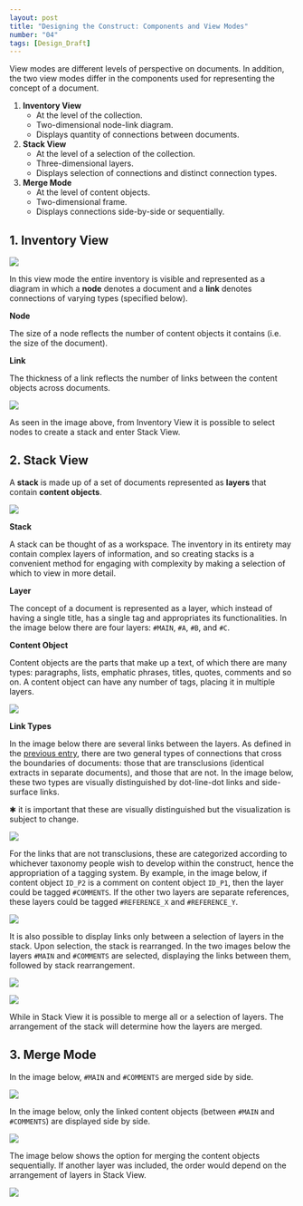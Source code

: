 ```yaml
---
layout: post
title: "Designing the Construct: Components and View Modes"
number: "04"
tags: [Design_Draft]
---
```


View modes are different levels of perspective on documents. In addition, the two view modes differ in the components used for representing the concept of a document.

1. **Inventory View**
	- At the level of the collection.
	- Two-dimensional node-link diagram.
	- Displays quantity of connections between documents.
2. **Stack View**
	- At the level of a selection of the collection.
	- Three-dimensional layers.
	- Displays selection of connections and distinct connection types.
3. **Merge Mode**
	- At the level of content objects.
	- Two-dimensional frame.
	- Displays connections side-by-side or sequentially.

## 1. Inventory View

![](assets/BP_01.png)

In this view mode the entire inventory is visible and represented as a diagram in which a **node** denotes a document and a **link** denotes connections of varying types (specified below).

**Node**

The size of a node reflects the number of content objects it contains (i.e. the size of the document).

**Link**

The thickness of a link reflects the number of links between the content objects across documents.

![](assets/BP_02.png)

As seen in the image above, from Inventory View it is possible to select nodes to create a stack and enter Stack View.

## 2. Stack View

A **stack** is made up of a set of documents represented as **layers** that contain **content objects**.

![](assets/BP_A.png)

**Stack**

A stack can be thought of as a workspace. The inventory in its entirety may contain complex layers of information, and so creating stacks is a convenient method for engaging with complexity by making a selection of which to view in more detail.

**Layer**

The concept of a document is represented as a layer, which instead of having a single title, has a single tag and appropriates its functionalities. In the image below there are four layers: `#MAIN`, `#A`, `#B`, and `#C`.

**Content Object**

Content objects are the parts that make up a text, of which there are many types: paragraphs, lists, emphatic phrases, titles, quotes, comments and so on. A content object can have any number of tags, placing it in multiple layers.

![](assets/BP_B.png)

**Link Types**

In the image below there are several links between the layers. As defined in the [previous entry](3), there are two general types of connections that cross the boundaries of documents: those that are transclusions (identical extracts in separate documents), and those that are not. In the image below, these two types are visually distinguished by dot-line-dot links and side-surface links.

&#10033; it is important that these are visually distinguished but the visualization is subject to change.

![](assets/BP_C.png)

For the links that are not transclusions, these are categorized according to whichever taxonomy people wish to develop within the construct, hence the appropriation of a tagging system. By example, in the image below, if content object `ID_P2` is a comment on content object `ID_P1`, then the layer could be tagged `#COMMENTS`. If the other two layers are separate references, these layers could be tagged `#REFERENCE_X` and `#REFERENCE_Y`.

![](assets/BP_D.png)

It is also possible to display links only between a selection of layers in the stack. Upon selection, the stack is rearranged. In the two images below the layers `#MAIN` and `#COMMENTS` are selected, displaying the links between them, followed by stack rearrangement.

![](assets/BP_X.png)

![](assets/BP_X2.png)

While in Stack View it is possible to merge all or a selection of layers. The arrangement of the stack will determine how the layers are merged.

## 3. Merge Mode

In the image below, `#MAIN` and `#COMMENTS` are merged side by side.

![](assets/BP_Y.png)

In the image below, only the linked content objects (between `#MAIN` and `#COMMENTS`) are displayed side by side.

![](assets/BP_Z1.png)

The image below shows the option for merging the content objects sequentially. If another layer was included, the order would depend on the arrangement of layers in Stack View.

![](assets/BP_Z2.png)
